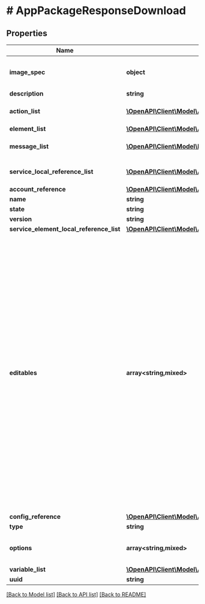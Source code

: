 # # AppPackageResponseDownload

## Properties

Name | Type | Description | Notes
------------ | ------------- | ------------- | -------------
**image_spec** | **object** | Additional properties for k8s image spec | [optional]
**description** | **string** |  | [optional]
**action_list** | [**\OpenAPI\Client\Model\AppActionResponse[]**](AppActionResponse.md) | List of references to action | [optional]
**element_list** | [**\OpenAPI\Client\Model\AppPackageElement[]**](AppPackageElement.md) |  | [optional]
**message_list** | [**\OpenAPI\Client\Model\MessageResource[]**](MessageResource.md) | Message list for package | [optional]
**service_local_reference_list** | [**\OpenAPI\Client\Model\AppServiceReference[]**](AppServiceReference.md) | References of the service. | [optional]
**account_reference** | [**\OpenAPI\Client\Model\AccountReferenceUpload**](AccountReferenceUpload.md) |  | [optional]
**name** | **string** |  |
**state** | **string** |  |
**version** | **string** |  | [optional]
**service_element_local_reference_list** | [**\OpenAPI\Client\Model\AppServiceElement[]**](AppServiceElement.md) |  | [optional]
**editables** | **array<string,mixed>** | Runtime editable attributes for this entity. The structure for this is a dictionary. The keys in this dictionary should be the name of the attribute on the entity. If the attribute is editable, the value should be true, else false. If the attribute is a nested dictionary, the value can contain a nested dictionary with the same key value structure described above. | [optional]
**config_reference** | [**\OpenAPI\Client\Model\AppPackageReferenceUpload**](AppPackageReferenceUpload.md) |  | [optional]
**type** | **string** |  |
**options** | **array<string,mixed>** | Details based on type of the package. | [optional]
**variable_list** | [**\OpenAPI\Client\Model\AppVariableResponse[]**](AppVariableResponse.md) |  | [optional]
**uuid** | **string** |  |

[[Back to Model list]](../../README.md#models) [[Back to API list]](../../README.md#endpoints) [[Back to README]](../../README.md)
